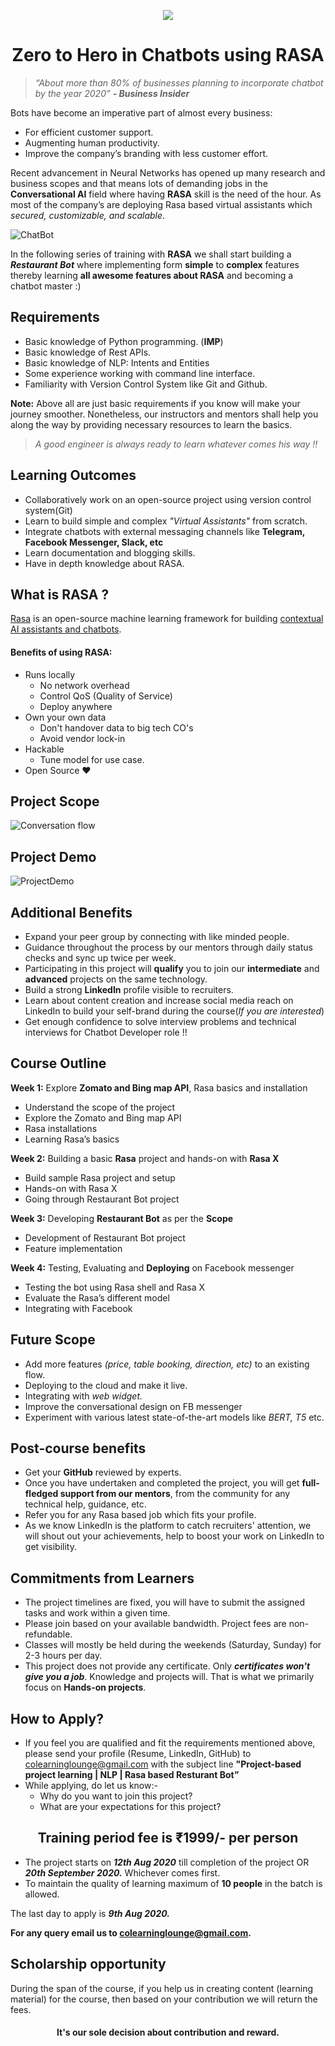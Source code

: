 
<p align="center">
  <img src="https://s3.ap-south-1.amazonaws.com/townscript-production/images/2545d2c7-a6e8-486e-97e6-737c42cef670.jpg" />
</p>

<h1 align="center"> Zero to Hero in Chatbots using RASA</h1>

> _“About more than 80% of businesses planning to incorporate chatbot by the year 2020” 
**- Business Insider**_

Bots have become an imperative part of almost every business:
-  For efficient customer support.
- Augmenting human productivity. 
- Improve the company’s branding with less customer effort. 

Recent advancement in Neural Networks has opened up many research and business scopes and that means lots of demanding jobs in the **Conversational AI** field where having **RASA** skill is the need of the hour. As most of the company’s are deploying Rasa based virtual assistants which _secured, customizable, and scalable_.

![ChatBot](https://miro.medium.com/max/800/1*4QemAP2IzD_8ct2f3kySvg.jpeg)


In the following series of training with **RASA** we shall start building a **_Restaurant Bot_** where implementing form __simple__ to __complex__ features thereby learning **all awesome features about RASA** and becoming a chatbot master :)

## Requirements
- Basic knowledge of Python programming. (**IMP**)
- Basic knowledge of Rest APIs.
- Basic knowledge of NLP: Intents and Entities
- Some experience working with command line interface.
- Familiarity with Version Control System like Git and Github.

**Note:** Above all are just basic requirements if you know will make your journey smoother. Nonetheless, our instructors and mentors shall help you along the way by providing necessary resources to learn the basics. 

> _A good engineer is always ready to learn whatever comes his way !!_

## Learning Outcomes
- Collaboratively work on an open-source project using version control system(Git)
- Learn to build simple and complex _"Virtual Assistants"_ from scratch.
- Integrate chatbots with external messaging channels like __Telegram, Facebook Messenger, Slack, etc__
- Learn documentation and blogging skills.
- Have in depth knowledge about RASA.

## What is RASA ?
[Rasa](https://rasa.com/docs/rasa/) is an open-source machine learning framework for building [contextual AI assistants and chatbots](https://blog.rasa.com/level-3-contextual-assistants-beyond-answering-simple-questions/).

#### Benefits of using RASA:
- Runs locally
	- No network overhead
	-  Control QoS (Quality of Service)
	-  Deploy anywhere
- Own your own data
	- Don't handover data to big tech CO's
	- Avoid vendor lock-in
- Hackable
	- Tune model for use case.
- Open Source ❤️

## Project Scope
![Conversation flow](https://raw.githubusercontent.com/colearninglounge/co-learning-lounge/master/Technology/Artificial%20Intelligence/Natural%20Language%20Processing/Concepts/Chatbot/RASA/restaurant_bot/conversation_flow.jpg)

## Project Demo
![ProjectDemo](https://imgur.com/SyZqt0W.gif)

## Additional Benefits
- Expand your peer group by connecting with like minded people.
- Guidance throughout the process by our mentors through daily status checks and sync up twice per week.
- Participating in this project will **qualify** you to join our **intermediate** and **advanced** projects on the same technology.
- Build a strong **LinkedIn** profile visible to recruiters.
- Learn about content creation and increase social media reach on LinkedIn to build your self-brand during the course(_If you are interested_)
- Get enough confidence to solve interview problems and technical interviews for Chatbot Developer role !!

## Course Outline
**Week 1:** Explore **Zomato and Bing map API**, Rasa basics and installation
-   Understand the scope of the project
-   Explore the Zomato and Bing map API
-   Rasa installations
-   Learning Rasa’s basics

**Week 2:** Building a basic **Rasa** project and hands-on with **Rasa X**
-   Build sample Rasa project and setup    
-   Hands-on with Rasa X
-   Going through Restaurant Bot project

**Week 3:** Developing **Restaurant Bot** as per the **Scope**
-   Development of Restaurant Bot project
-   Feature implementation

**Week 4:** Testing, Evaluating and **Deploying** on Facebook messenger
-   Testing the bot using Rasa shell and Rasa X
-   Evaluate the Rasa’s different model
-   Integrating with Facebook

## Future Scope
-   Add more features _(price, table booking, direction, etc)_ to an existing flow.
-   Deploying to the cloud and make it live.
-   Integrating with _web widget._
-   Improve the conversational design on FB messenger
-   Experiment with various latest state-of-the-art models like _BERT, T5_ etc.

## Post-course benefits
-   Get your **GitHub** reviewed by experts.
-   Once you have undertaken and completed the project, you will get **full-fledged support from our mentors**, from the community for any technical help, guidance, etc.
-   Refer you for any Rasa based job which fits your profile.
-   As we know LinkedIn is the platform to catch recruiters' attention, we will shout out your achievements, help to boost your work on LinkedIn to get visibility.    

## Commitments from Learners
- The project timelines are fixed, you will have to submit the assigned tasks and work within a given time.
- Please join based on your available bandwidth. Project fees are non-refundable.
- Classes will mostly be held during the weekends (Saturday, Sunday) for 2-3 hours per day.
- This project does not provide any certificate. Only **_certificates won't give you a job_**. Knowledge and projects will. That is what we primarily focus on **Hands-on projects**.

## How to Apply?
- If you feel you are qualified and fit the requirements mentioned above, please send your profile (Resume, LinkedIn, GitHub) to colearninglounge@gmail.com with the subject line **"Project-based project learning | NLP | Rasa based Resturant Bot”**
- While applying, do let us know:-
	- Why do you want to join this project?
	- What are your expectations for this project?
<h2 align="center"> Training period fee is ₹1999/- per person</h2>

- The project starts on **_12th Aug 2020_** till completion of the project OR **_20th September 2020._** Whichever comes first.
- To maintain the quality of learning maximum of **10 people** in the batch is allowed.

The last day to apply is **_9th Aug 2020._**

**For any query email us to [colearninglounge@gmail.com](mailto:colearninglounge@gmail.com).**

## Scholarship opportunity

During the span of the course, if you help us in creating content (learning material) for the course, then based on your contribution we will return the fees.
#### <div align="center">It's our sole decision about contribution and reward.</div>
